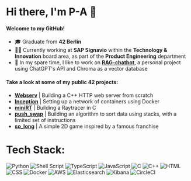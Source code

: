# Hi there, I'm P-A 👋

#### Welcome to my GitHub!

- 🎓 Graduate from **42 Berlin**
- 👨‍💻 Currently working at **SAP Signavio** within the **Technology & Innovation** board area, as part of the **Product Engineering** department
- 🔭 In my spare time, I like to work on **[RAG-chatbot](https://github.com/dubmix/RAG-chatbot)**, a personal project using ChatGPT's API and Chroma as a vector database

#### Take a look at some of my public **42 projects**:

- **[Webserv](https://github.com/dubmix/42-Webserv)** | Building a C++ HTTP web server from scratch
- **[Inception](https://github.com/dubmix/42-Inception)** | Setting up a network of containers using Docker
- **[miniRT](https://github.com/dubmix/42-miniRT)** | Building a Raytracer in C
- **[push_swap](https://github.com/dubmix/42-push-swap)** | Building an algorithm to sort data using stacks, with a limited set of instructions
- **[so_long](https://github.com/dubmix/42-so-long)** | A simple 2D game inspired by a famous franchise

# Tech Stack:
![Python](https://img.shields.io/badge/Python-3776AB?style=for-the-badge&logo=python&logoColor=yellow)
![Shell Script](https://img.shields.io/badge/Shell_Script-121011?style=for-the-badge&logo=gnu-bash&logoColor=white)
![TypeScript](https://img.shields.io/badge/TypeScript-007ACC?style=for-the-badge&logo=typescript&logoColor=white)
![JavaScript](https://img.shields.io/badge/JavaScript-F7DF1E?style=for-the-badge&logo=javascript&logoColor=black)
![C](https://img.shields.io/badge/c-%2300599C.svg?style=for-the-badge&logo=c&logoColor=white)
![C++](https://img.shields.io/badge/c++-%2300599C.svg?style=for-the-badge&logo=c%2B%2B&logoColor=white)
![HTML](https://img.shields.io/badge/HTML-239120?style=for-the-badge&logo=html5&logoColor=white)
![CSS](https://img.shields.io/badge/CSS-239120?&style=for-the-badge&logo=css3&logoColor=white)
![Docker](https://img.shields.io/badge/docker-%230db7ed.svg?style=for-the-badge&logo=docker&logoColor=white)
![AWS](https://img.shields.io/badge/Amazon_AWS-FF9900?style=for-the-badge&logo=amazonaws&logoColor=white)
![Elasticsearch](https://img.shields.io/badge/Elastic_Search-005571?style=for-the-badge&logo=elasticsearch&logoColor=white)
![Kibana](https://img.shields.io/badge/Kibana-005571?style=for-the-badge&logo=Kibana&logoColor=white)
![CircleCI](https://img.shields.io/badge/circleci-343434?style=for-the-badge&logo=circleci&logoColor=white)


<!--
# GitHub Stats:
![](https://github-readme-stats-sigma-five.vercel.app/api/top-langs/?username=dubmix&theme=dark&hide_border=false&include_all_commits=true&count_private=false&hide=Makefile&layout=compact&langs_count=10)

Here are some ideas to get you started:

- 🔭 I’m currently working on ...
- 🌱 I’m currently learning ...
- 👯 I’m looking to collaborate on ...
- 🤔 I’m looking for help with ...
- 💬 Ask me about ...
- 📫 How to reach me: ...
- 😄 Pronouns: ...
- ⚡ Fun fact: ...

-->
